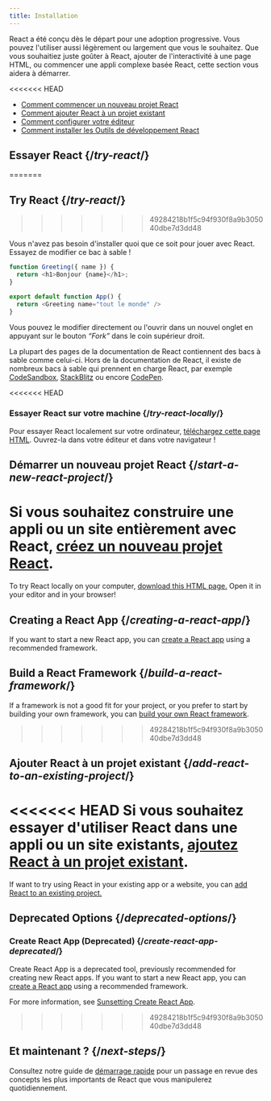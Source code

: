 ```yaml
---
title: Installation
---
```


<Intro>

React a été conçu dès le départ pour une adoption progressive.  Vous pouvez l'utiliser aussi légèrement ou largement que vous le souhaitez.  Que vous souhaitiez juste goûter à React, ajouter de l'interactivité à une page HTML, ou commencer une appli complexe basée React, cette section vous aidera à démarrer.

</Intro>

<<<<<<< HEAD
<YouWillLearn isChapter={true}>

* [Comment commencer un nouveau projet React](/learn/start-a-new-react-project)
* [Comment ajouter React à un projet existant](/learn/add-react-to-an-existing-project)
* [Comment configurer votre éditeur](/learn/editor-setup)
* [Comment installer les Outils de développement React](/learn/react-developer-tools)

</YouWillLearn>

## Essayer React {/*try-react*/}
=======
## Try React {/*try-react*/}
>>>>>>> 49284218b1f5c94f930f8a9b305040dbe7d3dd48

Vous n'avez pas besoin d'installer quoi que ce soit pour jouer avec React.  Essayez de modifier ce bac à sable !

<Sandpack>

```js
function Greeting({ name }) {
  return <h1>Bonjour {name}</h1>;
}

export default function App() {
  return <Greeting name="tout le monde" />
}
```

</Sandpack>

Vous pouvez le modifier directement ou l'ouvrir dans un nouvel onglet en appuyant sur le bouton *“Fork”* dans le coin supérieur droit.

La plupart des pages de la documentation de React contiennent des bacs à sable comme celui-ci. Hors de la documentation de React, il existe de nombreux bacs à sable qui prennent en charge React, par exemple [CodeSandbox](https://codesandbox.io/s/new), [StackBlitz](https://stackblitz.com/fork/react) ou encore [CodePen](https://codepen.io/pen?template=QWYVwWN).

<<<<<<< HEAD
### Essayer React sur votre machine {/*try-react-locally*/}

Pour essayer React localement sur votre ordinateur, [téléchargez cette page HTML](https://gist.githubusercontent.com/gaearon/0275b1e1518599bbeafcde4722e79ed1/raw/db72dcbf3384ee1708c4a07d3be79860db04bff0/example.html). Ouvrez-la dans votre éditeur et dans votre navigateur !

## Démarrer un nouveau projet React {/*start-a-new-react-project*/}

Si vous souhaitez construire une appli ou un site entièrement avec React, [créez un nouveau projet React](/learn/start-a-new-react-project).
=======
To try React locally on your computer, [download this HTML page.](https://gist.githubusercontent.com/gaearon/0275b1e1518599bbeafcde4722e79ed1/raw/db72dcbf3384ee1708c4a07d3be79860db04bff0/example.html) Open it in your editor and in your browser!

## Creating a React App {/*creating-a-react-app*/}

If you want to start a new React app, you can [create a React app](/learn/creating-a-react-app) using a recommended framework.

## Build a React Framework {/*build-a-react-framework*/}

If a framework is not a good fit for your project, or you prefer to start by building your own framework, you can [build your own React framework](/learn/building-a-react-framework).
>>>>>>> 49284218b1f5c94f930f8a9b305040dbe7d3dd48

## Ajouter React à un projet existant {/*add-react-to-an-existing-project*/}

<<<<<<< HEAD
Si vous souhaitez essayer d'utiliser React dans une appli ou un site existants, [ajoutez React à un projet existant](/learn/add-react-to-an-existing-project).
=======
If want to try using React in your existing app or a website, you can [add React to an existing project.](/learn/add-react-to-an-existing-project)

## Deprecated Options {/*deprecated-options*/}

### Create React App (Deprecated) {/*create-react-app-deprecated*/}

Create React App is a deprecated tool, previously recommended for creating new React apps. If you want to start a new React app, you can [create a React app](/learn/creating-a-react-app) using a recommended framework. 

For more information, see [Sunsetting Create React App](/blog/2025/02/14/sunsetting-create-react-app).
>>>>>>> 49284218b1f5c94f930f8a9b305040dbe7d3dd48

## Et maintenant ? {/*next-steps*/}

Consultez notre guide de [démarrage rapide](/learn) pour un passage en revue des concepts les plus importants de React que vous manipulerez quotidiennement.
